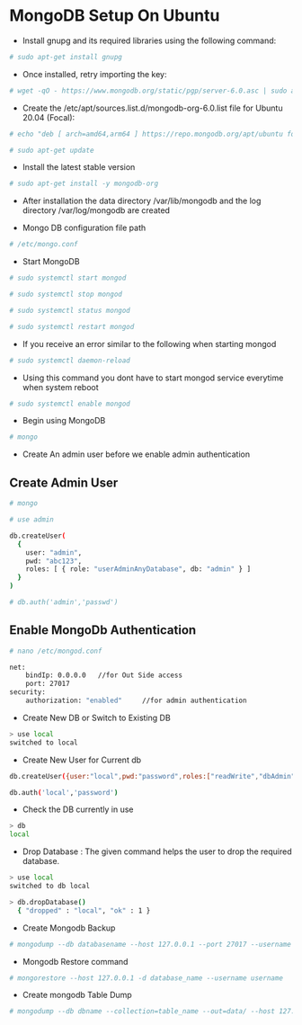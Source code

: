 # **MongoDB Setup On Ubuntu**

- Install gnupg and its required libraries using the following command:

```bash
# sudo apt-get install gnupg
```

- Once installed, retry importing the key:

```bash
# wget -qO - https://www.mongodb.org/static/pgp/server-6.0.asc | sudo apt-key add -
```

- Create the /etc/apt/sources.list.d/mongodb-org-6.0.list file for Ubuntu 20.04 (Focal):

```bash
# echo "deb [ arch=amd64,arm64 ] https://repo.mongodb.org/apt/ubuntu focal/mongodb-org/6.0 multiverse" | sudo tee /etc/apt/sources.list.d/mongodb-org-6.0.list
```

```bash
# sudo apt-get update
```

- Install the latest stable version

```bash
# sudo apt-get install -y mongodb-org
```

- After installation the data directory /var/lib/mongodb and the log directory /var/log/mongodb are created  

- Mongo DB configuration file path

```bash
# /etc/mongo.conf
```

- Start MongoDB

```bash
# sudo systemctl start mongod

# sudo systemctl stop mongod

# sudo systemctl status mongod

# sudo systemctl restart mongod
```

- If you receive an error similar to the following when starting mongod

```bash
# sudo systemctl daemon-reload
```

- Using this command you dont have to start mongod service everytime when system reboot

```bash
# sudo systemctl enable mongod
```

- Begin using MongoDB

```bash
# mongo
```

- Create An admin user before we enable admin authentication

## Create Admin User

```bash
# mongo
```

```bash
# use admin
```

```bash
db.createUser(
  {
    user: "admin",
    pwd: "abc123",
    roles: [ { role: "userAdminAnyDatabase", db: "admin" } ]
  }
)
```

```bash
# db.auth('admin','passwd')
```

## Enable MongoDb Authentication

```bash
# nano /etc/mongod.conf
```

```bash
net:
    bindIp: 0.0.0.0   //for Out Side access
    port: 27017
security:
    authorization: "enabled"     //for admin authentication
```

- Create New DB or Switch to Existing DB

```bash
> use local
switched to local
```

- Create New User for Current db

```bash
db.createUser({user:"local",pwd:"password",roles:["readWrite","dbAdmin","dbOwner"]})
```

```bash
db.auth('local','password')
```

- Check the DB currently in use

```bash
> db
local
```

- Drop Database : The given command helps the user to drop the required database.

```bash
> use local
switched to db local

> db.dropDatabase()
  { "dropped" : "local", "ok" : 1 }
```

- Create Mongodb Backup

```bash
# mongodump --db databasename --host 127.0.0.1 --port 27017 --username admin --password userpasswd --authenticationDatabase admin
```

- Mongodb Restore command

```bash
# mongorestore --host 127.0.0.1 -d database_name --username username   /path/to/backupfile/
```

- Create mongodb Table Dump

```bash
# mongodump --db dbname --collection=table_name --out=data/ --host 127.0.0.1 --port 27017 --username admin --password password --authenticationDatabase admin
```
